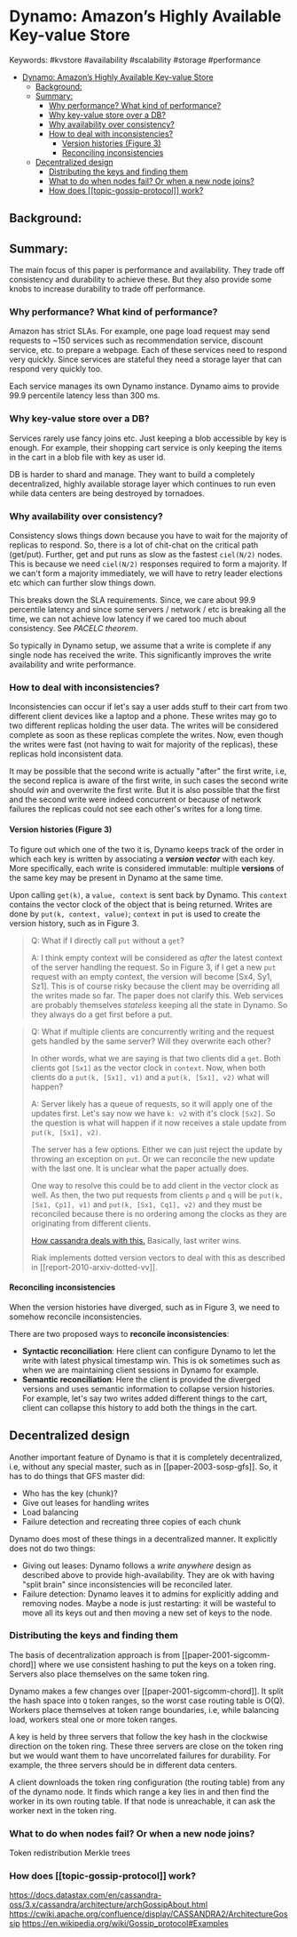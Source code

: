# Dynamo: Amazon’s Highly Available Key-value Store
Keywords: #kvstore #availability #scalability #storage #performance
- [Dynamo: Amazon’s Highly Available Key-value Store](#dynamo-amazons-highly-available-key-value-store)
	- [Background:](#background)
	- [Summary:](#summary)
		- [Why performance? What kind of performance?](#why-performance-what-kind-of-performance)
		- [Why key-value store over a DB?](#why-key-value-store-over-a-db)
		- [Why availability over consistency?](#why-availability-over-consistency)
		- [How to deal with inconsistencies?](#how-to-deal-with-inconsistencies)
			- [Version histories (Figure 3)](#version-histories-figure-3)
			- [Reconciling inconsistencies](#reconciling-inconsistencies)
	- [Decentralized design](#decentralized-design)
		- [Distributing the keys and finding them](#distributing-the-keys-and-finding-them)
		- [What to do when nodes fail? Or when a new node joins?](#what-to-do-when-nodes-fail-or-when-a-new-node-joins)
		- [How does \[\[topic-gossip-protocol\]\] work?](#how-does-topic-gossip-protocol-work)
## Background:

## Summary:
The main focus of this paper is performance and availability. They trade off
consistency and durability to achieve these. But they also provide some knobs to
increase durability to trade off performance. 

### Why performance? What kind of performance?
Amazon has strict SLAs. For example, one page load request may send requests to
~150 services such as recommendation service, discount service, etc. to prepare
a webpage. Each of these services need to respond very quickly. Since services 
are stateful they need a storage layer that can respond very quickly too.

Each service manages its own Dynamo instance. Dynamo aims to provide 99.9
percentile latency less than 300 ms.

### Why key-value store over a DB?
Services rarely use fancy joins etc. Just keeping a blob accessible by key is
enough. For example, their shopping cart service is only keeping the items in 
the cart in a blob file with key as user id.

DB is harder to shard and manage. They want to build a completely decentralized,
highly available storage layer which continues to run even while data centers 
are being destroyed by tornadoes.

### Why availability over consistency? 
Consistency slows things down because you have to wait for the majority of
replicas to respond. So, there is a lot of chit-chat on the critical path
(get/put). Further, get and put runs as slow as the fastest `ciel(N/2)` nodes.
This is because we need `ciel(N/2)` responses required to form a majority. If we
can't form a majority immediately, we will have to retry leader elections etc 
which can further slow things down. 

This breaks down the SLA requirements. Since, we care about 99.9 percentile
latency and since some servers / network / etc is breaking all the time, we can
not achieve low latency if we cared too much about consistency. See *PACELC
theorem*.

So typically in Dynamo setup, we assume that a write is complete if any single
node has received the write. This significantly improves the write availability
and write performance.

### How to deal with inconsistencies?
Inconsistencies can occur if let's say a user adds stuff to their cart from two
different client devices like a laptop and a phone. These writes may go to two 
different replicas holding the user data. The writes will be considered complete
as soon as these replicas complete the writes.  Now, even though the writes were
fast (not having to wait for majority of the replicas), these replicas hold
inconsistent data. 

It may be possible that the second write is actually "after" the first write,
i.e, the second replica is aware of the first write, in such cases the second
write should *win* and overwrite the first write.  But it is also possible that
the first and the second write were indeed concurrent or because of network
failures the replicas could not see each other's writes for a long time.

#### Version histories (Figure 3)
To figure out which one of the two it is, Dynamo keeps track of the order in
which each key is written by associating a ***version vector*** with each key.
More specifically, each write is considered immutable: multiple **versions** of 
the same key may be present in Dynamo at the same time. 

Upon calling `get(k)`, a `value, context` is sent back by Dynamo.  This
`context` contains the vector clock of the object that is being returned.
Writes are done by `put(k, context, value)`; `context` in `put` is used to 
create the version history, such as in Figure 3.

> Q: What if I directly call `put` without a `get`?
>
> A: I think empty context will be considered as *after* the latest context of 
the server handling the request. So in Figure 3, if I get a new `put` request 
with an empty context, the version will become [Sx4, Sy1, Sz1]. This  is of
course risky because the client may be overriding all the writes made so far.
The paper does not clarify this. Web services are probably themselves
*stateless* keeping all the state in Dynamo. So they always do a get first
before a put.

> Q: What if multiple clients are concurrently writing and the request gets
handled by the same server? Will they overwrite each other?
>
> In other words, what we are saying is that two clients did a `get`. Both 
clients got `[Sx1]` as the vector clock in `context`. Now, when both clients 
do a `put(k, [Sx1], v1)` and a `put(k, [Sx1], v2)` what will happen? 
> 
> A: Server likely has a queue of requests, so it will apply one of the updates
first.  Let's say now we have `k: v2` with it's clock `[Sx2]`. So the question
is what will happen if it now receives a stale update from `put(k, [Sx1], v2)`.
>
> The server has a few options. Either we can just reject the update by throwing 
an exception on `put`. Or we can reconcile the new update with the last one.
It is unclear what the paper actually does. 
> 
> One way to resolve this could be to add client in the vector clock as well. As
then, the two put requests from clients `p` and `q` will be `put(k, [Sx1, Cp1],
v1)` and `put(k, [Sx1, Cq1], v2)` and they must be reconciled because there is
no ordering among the clocks as they are originating from different clients.
>
> [How cassandra deals with this.](https://stackoverflow.com/questions/44534564/cassandra-concurrent-writes)
> Basically, last writer wins.
> 
> Riak implements dotted version vectors to deal with this as described in
[[report-2010-arxiv-dotted-vv]].

#### Reconciling inconsistencies
When the version histories have diverged, such as in Figure 3, we need to
somehow reconcile inconsistencies.

There are two proposed ways to **reconcile inconsistencies**: 
* **Syntactic reconciliation**: Here client can configure Dynamo to let the
write with latest physical timestamp win. This is ok sometimes such as when we
are maintaining client sessions in Dynamo for example. 
* **Semantic reconciliation**: Here the client is provided the diverged versions
and uses semantic information to collapse version histories. For example, let's
say two writes added different things to the cart, client can collapse this
history to add both the things in the cart.

## Decentralized design

Another important feature of Dynamo is that it is completely decentralized, i.e,
without any special master, such as in [[paper-2003-sosp-gfs]]. So, it has to do
things that GFS master did:
* Who has the key (chunk)?
* Give out leases for handling writes
* Load balancing
* Failure detection and recreating three copies of each chunk

Dynamo does most of these things in a decentralized manner. It explicitly does not
do two things: 
* Giving out leases: Dynamo follows a *write anywhere* design as described above
to provide high-availability. They are ok with having "split brain" since
inconsistencies will be reconciled later.
* Failure detection: Dynamo leaves it to admins for explicitly adding and
removing nodes.  Maybe a node is just restarting: it will be wasteful to move
all its keys out and then moving a new set of keys to the node.

### Distributing the keys and finding them

The basis of decentralization approach is from [[paper-2001-sigcomm-chord]]
where we use consistent hashing to put the keys on a token ring. Servers also
place themselves on the same token ring. 

Dynamo makes a few changes over [[paper-2001-sigcomm-chord]]. It split the hash
space into `Q` token ranges, so the worst case routing table is O(Q). Workers
place themselves at token range boundaries, i.e, while balancing load, workers
steal one or more token ranges.

A key is held by three servers that follow the key hash in the clockwise
direction on the token ring. These three servers are close on the token ring but
we would want them to have uncorrelated failures for durability. For example,
the three servers should be in different data centers. 

A client downloads the token ring configuration (the routing table) from any of
the dynamo node. It finds which range a key lies in and then find the worker in
its own routing table. If that node is unreachable, it can ask the worker next
in the token ring.

### What to do when nodes fail? Or when a new node joins?
Token redistribution
Merkle trees

### How does [[topic-gossip-protocol]] work?
https://docs.datastax.com/en/cassandra-oss/3.x/cassandra/architecture/archGossipAbout.html
https://cwiki.apache.org/confluence/display/CASSANDRA2/ArchitectureGossip
https://en.wikipedia.org/wiki/Gossip_protocol#Examples